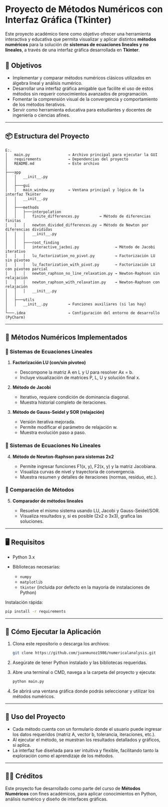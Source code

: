 # Proyecto de Métodos Numéricos con Interfaz Gráfica (Tkinter)

Este proyecto académico tiene como objetivo ofrecer una herramienta interactiva y educativa que permita visualizar y aplicar distintos **métodos numéricos** para la solución de **sistemas de ecuaciones lineales y no lineales**, a través de una interfaz gráfica desarrollada en **Tkinter**.

## 🎯 Objetivos

* Implementar y comparar métodos numéricos clásicos utilizados en álgebra lineal y análisis numérico.
* Desarrollar una interfaz gráfica amigable que facilite el uso de estos métodos sin requerir conocimientos avanzados de programación.
* Fomentar la comprensión visual de la convergencia y comportamiento de los métodos iterativos.
* Servir como herramienta educativa para estudiantes y docentes de ingeniería o ciencias afines.

---

## 📦 Estructura del Proyecto

```
E:.
│   main.py                 → Archivo principal para ejecutar la GUI
│   requirements            → Dependencias del proyecto
│   README.md               → Este archivo
│
├───app
│   │   __init__.py
│   │
│   ├───gui
│   │   main_window.py      → Ventana principal y lógica de la interfaz Tkinter
│   │   __init__.py
│   │
│   ├───methods
│   │   ├───interpolation
│   │   │   finite_differences.py         → Método de diferencias finitas
│   │   │   newton_divided_differences.py → Método de Newton por diferencias divididas
│   │   │   __init__.py
│   │   │
│   │   ├───root_finding
│   │   │   interactive_jacboi.py                → Método de Jacobi iterativo
│   │   │   lu_factorization_no_pivot.py         → Factorización LU sin pivoteo
│   │   │   lu_factorization_with_pivot.py       → Factorización LU con pivoteo parcial
│   │   │   newton_raphson_no_line_relaxation.py → Newton-Raphson sin relajación
│   │   │   newton_raphson_with_relaxation.py    → Newton-Raphson con relajación
│   │   │   __init__.py
│   │
│   ├───utils
│   │   __init__.py         → Funciones auxiliares (si las hay)
│
└───.idea                   → Configuración del entorno de desarrollo (PyCharm)
```

---

## 🧮 Métodos Numéricos Implementados

### 📌 Sistemas de Ecuaciones Lineales

1. **Factorización LU (con/sin pivoteo)**

   * Descompone la matriz A en L y U para resolver Ax = b.
   * Incluye visualización de matrices P, L, U y solución final x.

2. **Método de Jacobi**

   * Iterativo, requiere condición de dominancia diagonal.
   * Muestra historial completo de iteraciones.

3. **Método de Gauss-Seidel y SOR (relajación)**

   * Versión iterativa mejorada.
   * Permite modificar el parámetro de relajación w.
   * Muestra evolución paso a paso.

### 📌 Sistemas de Ecuaciones No Lineales

4. **Método de Newton-Raphson para sistemas 2x2**

   * Permite ingresar funciones F1(x, y), F2(x, y) y la matriz Jacobiana.
   * Visualiza curvas de nivel y trayectoria de convergencia.
   * Muestra resumen y detalles de iteraciones (normas, residuo, etc.).

### 📌 Comparación de Métodos

5. **Comparador de métodos lineales**

   * Resuelve el mismo sistema usando LU, Jacobi y Gauss-Seidel/SOR.
   * Visualiza resultados y, si es posible (2x2 o 3x3), grafica las soluciones.

---

## 🖥️ Requisitos

* Python 3.x
* Bibliotecas necesarias:

  * `numpy`
  * `matplotlib`
  * `tkinter` (incluida por defecto en la mayoría de instalaciones de Python)

Instalación rápida:

```bash
pip install -r requirements
```

---

## 🚀 Cómo Ejecutar la Aplicación

1. Clona este repositorio o descarga los archivos:

   ```bash
   git clone https://github.com/juanmunoz1986/numericalanalysis.git
   ```

2. Asegúrate de tener Python instalado y las bibliotecas requeridas.

3. Abre una terminal o CMD, navega a la carpeta del proyecto y ejecuta:

   ```bash
   python main.py
   ```

4. Se abrirá una ventana gráfica donde podrás seleccionar y utilizar los métodos numéricos.

---

## 🧠 Uso del Proyecto

* Cada método cuenta con un formulario donde el usuario puede ingresar los datos requeridos (matriz A, vector b, tolerancia, iteraciones, etc.).
* Al ejecutar el método, se muestran los resultados detallados y gráficos, si aplica.
* La interfaz fue diseñada para ser intuitiva y flexible, facilitando tanto la exploración como el aprendizaje de los métodos.

---

## 👨‍💻 Créditos

Este proyecto fue desarrollado como parte del curso de **Métodos Numéricos** con fines académicos, para aplicar conocimientos en Python, análisis numérico y diseño de interfaces gráficas.
